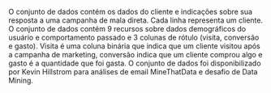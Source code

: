 ﻿O conjunto de dados contém os dados do cliente e indicações sobre sua resposta a uma campanha de mala direta. Cada linha representa um cliente. O conjunto de dados contém 9 recursos sobre dados demográficos do usuário e comportamento passado e 3 colunas de rótulo (visita, conversão e gasto).  Visita é uma coluna binária que indica que um cliente visitou após a campanha de marketing, conversão indica que um cliente comprou algo e gasto é a quantidade que foi gasta.  O conjunto de dados foi disponibilizado por Kevin Hillstrom para análises de email MineThatData e desafio de Data Mining.
<!--HONumber=42-->
